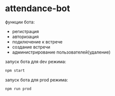 # attendance-bot

функции бота:

- регистрация
- авторизация
- подключение к встрече
- создание встречи
- администрирование пользователей(удаление)

запуск бота для dev режима:

```sh
npm start
```

запуск бота для prod режима:

```sh
npm run prod
```

